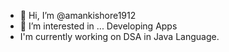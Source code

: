 - 👋 Hi, I’m @amankishore1912
- 👀 I’m interested in ... Developing Apps
- I'm currently working on DSA in Java Language.


<!---
amankishore1912/amankishore1912 is a ✨ special ✨ repository because its `README.md` (this file) appears on your GitHub profile.
You can click the Preview link to take a look at your changes.
--->
